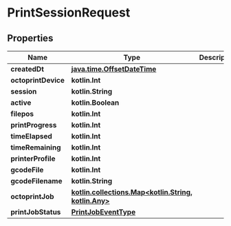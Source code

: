 
# PrintSessionRequest

## Properties
Name | Type | Description | Notes
------------ | ------------- | ------------- | -------------
**createdDt** | [**java.time.OffsetDateTime**](java.time.OffsetDateTime.md) |  | 
**octoprintDevice** | **kotlin.Int** |  | 
**session** | **kotlin.String** |  | 
**active** | **kotlin.Boolean** |  |  [optional]
**filepos** | **kotlin.Int** |  |  [optional]
**printProgress** | **kotlin.Int** |  |  [optional]
**timeElapsed** | **kotlin.Int** |  |  [optional]
**timeRemaining** | **kotlin.Int** |  |  [optional]
**printerProfile** | **kotlin.Int** |  |  [optional]
**gcodeFile** | **kotlin.Int** |  |  [optional]
**gcodeFilename** | **kotlin.String** |  |  [optional]
**octoprintJob** | [**kotlin.collections.Map&lt;kotlin.String, kotlin.Any&gt;**](kotlin.Any.md) |  |  [optional]
**printJobStatus** | [**PrintJobEventType**](PrintJobEventType.md) |  |  [optional]



